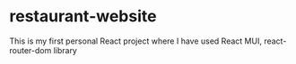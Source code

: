 # restaurant-website
This is my first personal React project where I have used React MUI, react-router-dom library 
